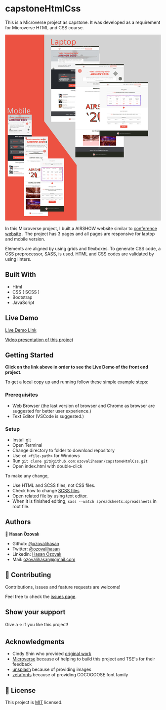 ﻿# capstoneHtmlCss


This is a Microverse project as capstone. It was developed as a requirement for Microverse HTML and CSS course.

![screenshot](./images/app_screenshot.svg)


In this Microverse project, I built a AIRSHOW website similar to [ conference website](https://www.behance.net/gallery/29845175/CC-Global-Summit-2015) . The project has 3 pages and all pages are responsive for laptop and mobile version. 

Elements are aligned by using grids and flexboxes. To generate CSS code, a CSS preprocessor, SASS, is used. HTML and CSS codes are validated by using linters.



## Built With

- Html
- CSS ( SCSS )
- Bootstrap
- JavaScript 
 

## Live Demo

[Live Demo Link](https://rawcdn.githack.com/ozovalihasan/capstoneHtmlCss/1e3825e4acaf27f3f6072f1fb6b0ba751106afdb/index.html)

[Video presentation of this project ](https://www.loom.com/share/db7655b285a4440dac28ca70f3531c07)

## Getting Started

**Click on the link above in order to see the Live Demo of the front end project.**



To get a local copy up and running follow these simple example steps:

### Prerequisites

- Web Browser (the last version of browser and Chrome as browser are suggested for better user experience.)
- Text Editor (VSCode is suggested.)

### Setup

- Install [git](https://git-scm.com/downloads)
- Open Terminal
- Change directory to folder to download repository
- Use `cd <file-path>` for Windows
- Run `git clone git@github.com:ozovalihasan/capstoneHtmlCss.git`
- Open index.html with double-click

To make any change,

- Use HTML and SCSS files, not CSS files.
- Check how to change [SCSS files](https://sass-lang.com/)
- Open related file by using text editor. 
- When it is finished editing, `sass --watch spreadsheets:spreadsheets` in root file. 


## Authors

👤 **Hasan Özovalı**

- Github: [@ozovalihasan](https://github.com/ozovalihasan)
- Twitter: [@ozovalihasan](https://twitter.com/ozovalihasan)
- Linkedin: [Hasan Özovalı](https://www.linkedin.com/in/hasan-ozovali/)
- Mail: [ozovalihasan@gmail.com](ozovalihasan@gmail.com)

## 🤝 Contributing

Contributions, issues and feature requests are welcome!

Feel free to check the [issues page](issues/).

## Show your support

Give a ⭐️ if you like this project!

## Acknowledgments

- Cindy Shin who provided [ original work](https://www.behance.net/gallery/29845175/CC-Global-Summit-2015)
- [Microverse](https://www.microverse.org/) because of helping to build this project and TSE's for their feedback
- [unsplash](https://unsplash.com/) because of providing images
- [zetafonts](http://www.zetafonts.com/cocogoose) because of providing COCOGOOSE font family

## 📝 License

This project is [MIT](lic.url) licensed.
